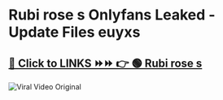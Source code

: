 
 # Rubi rose s Onlyfans Leaked - Update Files euyxs

## <h2><a href="https://clipsfans.com/Rubi_rose_s&ref=git">🔗 Click to LINKS ⏩⏩ 👉 🟢 Rubi rose s </a></h2>

<a href="https://clipsfans.com/Rubi_rose_s&ref=git" rel="nofollow" data-target="animated-image.originalLink"><img src="https://i.ibb.co.com/xMMVF88/686577567.gif" alt="Viral Video Original" style="max-width: 100%; display: inline-block;" data-target="animated-image.originalImage"></a>


